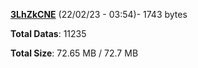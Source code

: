 [**3LhZkCNE**](/data/3LhZkCNE.txt) (22/02/23 - 03:54)- 1743 bytes

**Total Datas**: 11235

**Total Size**: 72.65 MB / 72.7 MB